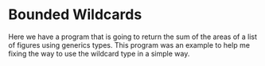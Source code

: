 # Bounded Wildcards
Here we have a program that is going to return the sum of the areas of a list of figures using generics types. 
This program was an example to help me fixing the way to use the wildcard type in a simple way.